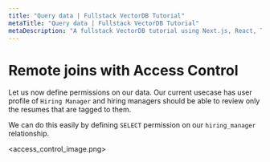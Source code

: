 ```yaml
---
title: "Query data | Fullstack VectorDB Tutorial"
metaTitle: "Query data | Fullstack VectorDB Tutorial"
metaDescription: "A fullstack VectorDB tutorial using Next.js, React, TypeScript, and Hasura"
---
```

# Remote joins with Access Control
Let us now define permissions on our data. Our current usecase has user profile of `Hiring Manager` and hiring managers should be able to review only the resumes that are tagged to them.

We can do this easily by defining `SELECT` permission on our `hiring_manager` relationship.

<access_control_image.png>